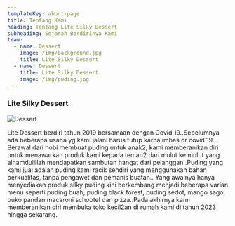 ```yaml
---
templateKey: about-page
title: Tentang Kami
heading: Tentang Lite Silky Dessert
subheading: Sejarah Berdirinya Kami
team:
  - name: Dessert
    image: /img/background.jpg
    title: Lite Silky Dessert
  - name: Dessert
    title: Lite Silky Dessert
    image: /img/puding.jpg
---
```

### **Lite Silky Dessert**

![Dessert](/img/background.jpg "Dessert")

Lite Dessert berdiri tahun 2019 bersamaan dengan Covid 19..Sebelumnya ada beberapa usaha yg kami jalani harus tutup karna imbas dr covid 19.. Berawal dari hobi membuat puding untuk anak2, kami memberanikan diri untuk menawarkan produk kami kepada teman2 dari mulut ke mulut yang alhamdulillah mendapatkan sambutan hangat dari pelanggan..Puding yang kami jual adalah puding kami racik sendiri yang menggunakan bahan berkualitas, tanpa pengawet dan pemanis buatan.. Yang awalnya hanya menyediakan produk silky puding kini berkembang menjadi beberapa varian menu seperti puding buah, puding black forest, puding sedot, mango sago, buko pandan macaroni schootel dan pizza..Pada akhirnya kami memberanikan diri membuka toko kecil2an di rumah kami di tahun 2023 hingga sekarang.